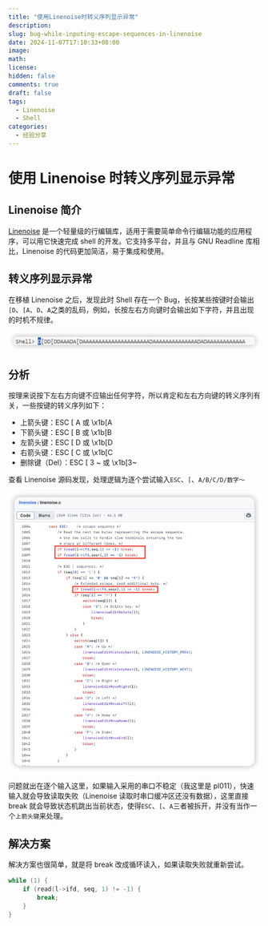 ```yaml
---
title: "使用Linenoise时转义序列显示异常"
description:
slug: bug-while-inputing-escape-sequences-in-linenoise
date: 2024-11-07T17:10:33+08:00
image:
math:
license:
hidden: false
comments: true
draft: false
tags:
  - Linenoise
  - Shell
categories:
  - 经验分享
---
```


# 使用 Linenoise 时转义序列显示异常

## Linenoise 简介

[Linenoise](https://github.com/antirez/linenoise/blob/master/linenoise.c) 是一个轻量级的行编辑库，适用于需要简单命令行编辑功能的应用程序，可以用它快速完成 shell 的开发。它支持多平台，并且与 GNU Readline 库相比，Linenoise 的代码更加简洁，易于集成和使用。

## 转义序列显示异常

在移植 Linenoise 之后，发现此时 Shell 存在一个 Bug，长按某些按键时会输出`[D`、`[A`、`D`、`A`之类的乱码，例如，长按左右方向键时会输出如下字符，并且出现的时机不规律。

![alt text](post/bug-while-inputing-escape-sequences-in-linenoise/imgs/img1.png)

## 分析

按理来说按下左右方向键不应输出任何字符，所以肯定和左右方向键的转义序列有关，一些按键的转义序列如下：

- 上箭头键：ESC [ A 或 \x1b[A
- 下箭头键：ESC [ B 或 \x1b[B
- 左箭头键：ESC [ D 或 \x1b[D
- 右箭头键：ESC [ C 或 \x1b[C
- 删除键（Del）：ESC [ 3 ~ 或 \x1b[3~

查看 Linenoise 源码发现，处理逻辑为逐个尝试输入`ESC`、`[`、`A/B/C/D/数字～`

![alt text](post/bug-while-inputing-escape-sequences-in-linenoise/imgs/img2.png)

问题就出在逐个输入这里，如果输入采用的串口不稳定（我这里是 pl011），快速输入就会导致读取失败（Linenoise 读取时串口缓冲区还没有数据），这里直接 break 就会导致状态机跳出当前状态，使得`ESC`、`[`、`A`三者被拆开，并没有当作一个`上箭头键`来处理。

## 解决方案

解决方案也很简单，就是将 break 改成循环读入，如果读取失败就重新尝试。

```c
while (1) {
    if (read(l->ifd, seq, 1) != -1) {
        break;
    }
}
```
